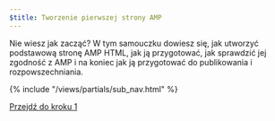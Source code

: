 ```yaml
---
$title: Tworzenie pierwszej strony AMP
---
```


Nie wiesz jak zacząć? W tym samouczku dowiesz się, jak utworzyć podstawową stronę AMP HTML, jak ją przygotować, jak sprawdzić jej zgodność z AMP i na koniec jak ją przygotować do publikowania i rozpowszechniania.

{% include "/views/partials/sub_nav.html" %}

<a class="button go-button" href="/pl/docs/get_started/general/create/basic_markup.html">Przejdź do kroku 1</a>